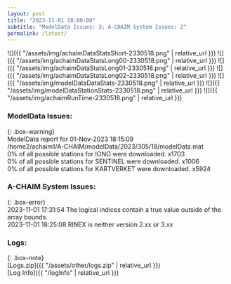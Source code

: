 ```yaml
---
layout: post
title: "2023-11-01 18:00:00"
subtitle: "ModelData Issues: 3; A-CHAIM System Issues: 2"
permalink: /latest/
---
```


![]({{ "/assets/img/achaimDataStatsShort-2330518.png" | relative_url }})
![]({{ "/assets/img/achaimDataStatsLong00-2330518.png" | relative_url }})
![]({{ "/assets/img/achaimDataStatsLong01-2330518.png" | relative_url }})
![]({{ "/assets/img/achaimDataStatsLong02-2330518.png" | relative_url }})
![]({{ "/assets/img/modelDataDataStats-2330518.png" | relative_url }})
![]({{ "/assets/img/modelDataStationStats-2330518.png" | relative_url }})
![]({{ "/assets/img/achaimRunTime-2330518.png" | relative_url }})


### ModelData Issues:  
  
{: .box-warning}  
 ModelData report for 01-Nov-2023 18:15:09   
 /home2/achaim1/A-CHAIM/modelData/2023/305/18/modelData.mat   
 0% of all possible stations for IONO were downloaded. x1703   
 0% of all possible stations for SENTINEL were downloaded. x1006   
 0% of all possible stations for KARTVERKET were downloaded. x5924   
  
### A-CHAIM System Issues:  
  
{: .box-error}  
2023-11-01 17:31:54 The logical indices contain a true value outside of the array bounds.  
2023-11-01 18:25:08 RINEX is neither version 2.xx or 3.xx  

### Logs:  
  
{: .box-note}  
[Logs.zip]({{ "/assets/other/logs.zip" | relative_url }})  
[Log Info]({{ "/logInfo" | relative_url }})  
